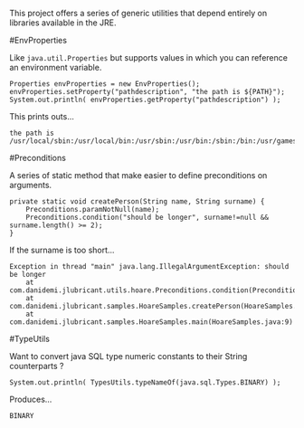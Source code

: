 This project offers a series of generic utilities that depend entirely on libraries available
in the JRE.

#EnvProperties

Like `java.util.Properties` but supports values in which you can reference an environment variable.

	Properties envProperties = new EnvProperties();
	envProperties.setProperty("pathdescription", "the path is ${PATH}");
	System.out.println( envProperties.getProperty("pathdescription") );
    
This prints outs...
    
	the path is /usr/local/sbin:/usr/local/bin:/usr/sbin:/usr/bin:/sbin:/bin:/usr/games:/usr/local/games
    
#Preconditions

A series of static method that make easier to define preconditions on arguments.

	private static void createPerson(String name, String surname) {
		Preconditions.paramNotNull(name);
		Preconditions.condition("should be longer", surname!=null && surname.length() >= 2);
	}
	
If the surname is too short...

	Exception in thread "main" java.lang.IllegalArgumentException: should be longer
		at com.danidemi.jlubricant.utils.hoare.Preconditions.condition(Preconditions.java:37)
		at com.danidemi.jlubricant.samples.HoareSamples.createPerson(HoareSamples.java:15)
		at com.danidemi.jlubricant.samples.HoareSamples.main(HoareSamples.java:9)

#TypeUtils

Want to convert java SQL type numeric constants to their String counterparts ?

	System.out.println( TypesUtils.typeNameOf(java.sql.Types.BINARY) );
	
Produces...

	BINARY	

